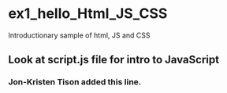 # ex1_hello_Html_JS_CSS
Introductionary sample of html, JS and CSS

## Look at script.js file for intro to JavaScript

### Jon-Kristen Tison added this line.